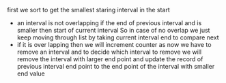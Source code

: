 first we sort to get the smallest staring interval in the start
- an interval is not overlapping if the end of previous interval and is smaller then start of current interval So in case of no overlap we just keep moving through list by taking current interval end to compare next
​
- if it is over lapping then we will increment counter as now we have to remove an interval and to decide which interval to remove we will remove the interval with larger end point and update the record of previous interval end point to the end point of the interval with smaller end value